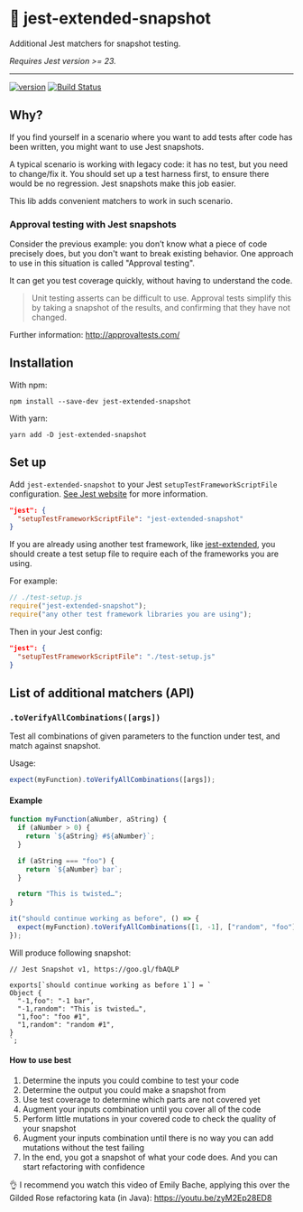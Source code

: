 # 👹 jest-extended-snapshot

Additional Jest matchers for snapshot testing.

_Requires Jest version >= 23._

---

[![version](https://img.shields.io/npm/v/jest-extended-snapshot.svg?logo=npm)](https://www.npmjs.com/package/jest-extended-snapshot)
[![Build Status](https://travis-ci.org/nicoespeon/jest-extended-snapshot.svg?branch=master)](https://travis-ci.org/nicoespeon/jest-extended-snapshot)

## Why?

If you find yourself in a scenario where you want to add tests after code has been written, you might want to use Jest snapshots.

A typical scenario is working with legacy code: it has no test, but you need to change/fix it. You should set up a test harness first, to ensure there would be no regression. Jest snapshots make this job easier.

This lib adds convenient matchers to work in such scenario.

### Approval testing with Jest snapshots

Consider the previous example: you don’t know what a piece of code precisely does, but you don't want to break existing behavior. One approach to use in this situation is called "Approval testing".

It can get you test coverage quickly, without having to understand the code.

> Unit testing asserts can be difficult to use. Approval tests simplify this by taking a snapshot of the results, and confirming that they have not changed.

Further information: http://approvaltests.com/

## Installation

With npm:

```
npm install --save-dev jest-extended-snapshot
```

With yarn:

```
yarn add -D jest-extended-snapshot
```

## Set up

Add `jest-extended-snapshot` to your Jest `setupTestFrameworkScriptFile` configuration. [See Jest website](https://jestjs.io/docs/en/configuration.html#setuptestframeworkscriptfile-string) for more information.

```json
"jest": {
  "setupTestFrameworkScriptFile": "jest-extended-snapshot"
}
```

If you are already using another test framework, like [jest-extended](https://github.com/jest-community/jest-extended), you should create a test setup file to require each of the frameworks you are using.

For example:

```js
// ./test-setup.js
require("jest-extended-snapshot");
require("any other test framework libraries you are using");
```

Then in your Jest config:

```json
"jest": {
  "setupTestFrameworkScriptFile": "./test-setup.js"
}
```

## List of additional matchers (API)

### `.toVerifyAllCombinations([args])`

Test all combinations of given parameters to the function under test, and match against snapshot.

Usage:

```js
expect(myFunction).toVerifyAllCombinations([args]);
```

#### Example

```js
function myFunction(aNumber, aString) {
  if (aNumber > 0) {
    return `${aString} #${aNumber}`;
  }

  if (aString === "foo") {
    return `${aNumber} bar`;
  }

  return "This is twisted…";
}

it("should continue working as before", () => {
  expect(myFunction).toVerifyAllCombinations([1, -1], ["random", "foo"]);
});
```

Will produce following snapshot:

```
// Jest Snapshot v1, https://goo.gl/fbAQLP

exports[`should continue working as before 1`] = `
Object {
  "-1,foo": "-1 bar",
  "-1,random": "This is twisted…",
  "1,foo": "foo #1",
  "1,random": "random #1",
}
`;
```

#### How to use best

1. Determine the inputs you could combine to test your code
1. Determine the output you could make a snapshot from
1. Use test coverage to determine which parts are not covered yet
1. Augment your inputs combination until you cover all of the code
1. Perform little mutations in your covered code to check the quality of your snapshot
1. Augment your inputs combination until there is no way you can add mutations without the test failing
1. In the end, you got a snapshot of what your code does. And you can start refactoring with confidence

👌 I recommend you watch this video of Emily Bache, applying this over the Gilded Rose refactoring kata (in Java): https://youtu.be/zyM2Ep28ED8
